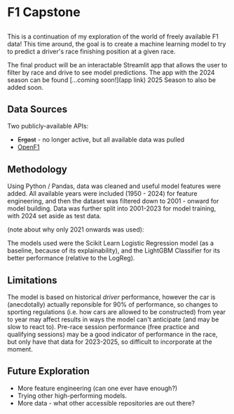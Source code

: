 # F1 Capstone
## 

This is a continuation of my exploration of the world of freely available F1 data!
This time around, the goal is to create a machine learning model to try to predict a driver's race finishing position at a given race.

The final product will be an interactable Streamlit app that allows the user to filter by race and drive to see model predictions.
The app with the 2024 season can be found [...coming soon!](app link)
2025 Season to also be added soon.

## Data Sources

Two publicly-available APIs:

- ~~Ergast~~ - no longer active, but all available data was pulled
- [OpenF1](https://openf1.org/)

## Methodology

Using Python / Pandas, data was cleaned and useful model features were added. All available years were included (1950 - 2024) for feature engineering, and then the dataset was filtered down to 2001 - onward for model building. Data was further split into 2001-2023 for model training, with 2024 set aside as test data.

(note about why only 2021 onwards was used):

The models used were the Scikit Learn Logistic Regression model (as a baseline, because of its explainability), and the LightGBM Classifier for its better performance (relative to the LogReg).

## Limitations

The model is based on historical *driver* performance, however the car is (anecdotally) actually reponsible for 90% of performance, so changes to sporting regulations (i.e. how cars are allowed to be constructed) from year to year may affect results in ways the model can't anticipate (and may be slow to react to).
Pre-race session performance (free practice and qualifying sessions) may be a good indicator of performance in the race, but only have that data for 2023-2025, so difficult to incorporate at the moment.

## Future Exploration
- More feature engineering (can one ever have enough?)
- Trying other high-performing models.
- More data - what other accessible repositories are out there?
